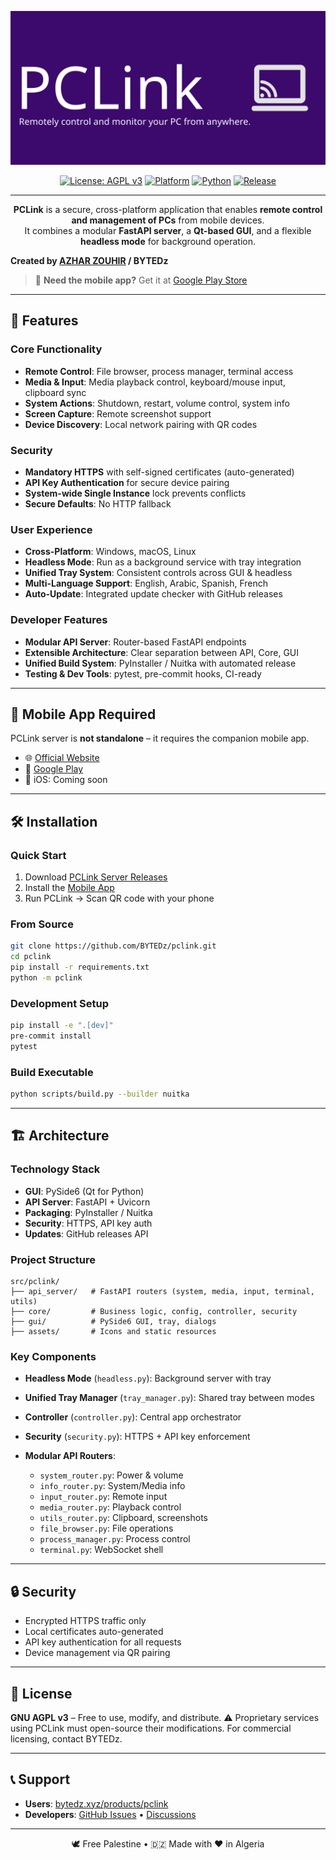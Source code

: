 <div align="center">

![PCLink Banner](docs/assets/banner.svg)

[![License: AGPL v3](https://img.shields.io/badge/License-AGPL%20v3-blue.svg)](https://www.gnu.org/licenses/agpl-3.0)
[![Platform](https://img.shields.io/badge/Platform-Windows%20%7C%20macOS%20%7C%20Linux-lightgrey)](https://github.com/BYTEDz/pclink)
[![Python](https://img.shields.io/badge/Python-3.8%2B-blue)](https://www.python.org/)
[![Release](https://img.shields.io/github/v/release/BYTEDz/pclink?include_prereleases)](https://github.com/BYTEDz/pclink/releases)

</div>

---

<div align="center">

**PCLink** is a secure, cross-platform application that enables **remote control and management of PCs** from mobile devices.  
It combines a modular **FastAPI server**, a **Qt-based GUI**, and a flexible **headless mode** for background operation.

</div>

**Created by [AZHAR ZOUHIR](https://github.com/AzharZouhir) / BYTEDz**

> 📱 **Need the mobile app?** Get it at [Google Play Store](https://play.google.com/store/apps/details?id=xyz.bytedz.pclink)

---

## 🚀 Features

### Core Functionality
- **Remote Control**: File browser, process manager, terminal access
- **Media & Input**: Media playback control, keyboard/mouse input, clipboard sync
- **System Actions**: Shutdown, restart, volume control, system info
- **Screen Capture**: Remote screenshot support
- **Device Discovery**: Local network pairing with QR codes

### Security
- **Mandatory HTTPS** with self-signed certificates (auto-generated)
- **API Key Authentication** for secure device pairing
- **System-wide Single Instance** lock prevents conflicts
- **Secure Defaults**: No HTTP fallback

### User Experience
- **Cross-Platform**: Windows, macOS, Linux
- **Headless Mode**: Run as a background service with tray integration
- **Unified Tray System**: Consistent controls across GUI & headless
- **Multi-Language Support**: English, Arabic, Spanish, French
- **Auto-Update**: Integrated update checker with GitHub releases

### Developer Features
- **Modular API Server**: Router-based FastAPI endpoints
- **Extensible Architecture**: Clear separation between API, Core, GUI
- **Unified Build System**: PyInstaller / Nuitka with automated release
- **Testing & Dev Tools**: pytest, pre-commit hooks, CI-ready

---

## 📱 Mobile App Required

PCLink server is **not standalone** – it requires the companion mobile app.

- 🌐 [Official Website](https://bytedz.xyz/products/pclink/)
- 📱 [Google Play](https://play.google.com/store/apps/details?id=xyz.bytedz.pclink)  
- 🍎 iOS: Coming soon

---

## 🛠️ Installation

### Quick Start
1. Download [PCLink Server Releases](https://github.com/BYTEDz/pclink/releases)  
2. Install the [Mobile App](https://play.google.com/store/apps/details?id=xyz.bytedz.pclink)  
3. Run PCLink → Scan QR code with your phone  

### From Source
```bash
git clone https://github.com/BYTEDz/pclink.git
cd pclink
pip install -r requirements.txt
python -m pclink
````

### Development Setup

```bash
pip install -e ".[dev]"
pre-commit install
pytest
```

### Build Executable

```bash
python scripts/build.py --builder nuitka
```

---

## 🏗️ Architecture

### Technology Stack

* **GUI**: PySide6 (Qt for Python)
* **API Server**: FastAPI + Uvicorn
* **Packaging**: PyInstaller / Nuitka
* **Security**: HTTPS, API key auth
* **Updates**: GitHub releases API

### Project Structure

```
src/pclink/
├── api_server/   # FastAPI routers (system, media, input, terminal, utils)
├── core/         # Business logic, config, controller, security
├── gui/          # PySide6 GUI, tray, dialogs
├── assets/       # Icons and static resources
```

### Key Components

* **Headless Mode** (`headless.py`): Background server with tray
* **Unified Tray Manager** (`tray_manager.py`): Shared tray between modes
* **Controller** (`controller.py`): Central app orchestrator
* **Security** (`security.py`): HTTPS + API key enforcement
* **Modular API Routers**:

  * `system_router.py`: Power & volume
  * `info_router.py`: System/Media info
  * `input_router.py`: Remote input
  * `media_router.py`: Playback control
  * `utils_router.py`: Clipboard, screenshots
  * `file_browser.py`: File operations
  * `process_manager.py`: Process control
  * `terminal.py`: WebSocket shell

---

## 🔒 Security

* Encrypted HTTPS traffic only
* Local certificates auto-generated
* API key authentication for all requests
* Device management via QR pairing

---

## 📄 License

**GNU AGPL v3** – Free to use, modify, and distribute.
⚠️ Proprietary services using PCLink must open-source their modifications.
For commercial licensing, contact BYTEDz.

---

## 📞 Support

* **Users**: [bytedz.xyz/products/pclink](https://bytedz.xyz/products/pclink/)
* **Developers**: [GitHub Issues](https://github.com/BYTEDz/pclink/issues) • [Discussions](https://github.com/BYTEDz/pclink/discussions)

---

<div align="center">

🕊️ Free Palestine • 🇩🇿 Made with ❤️ in Algeria

</div>

